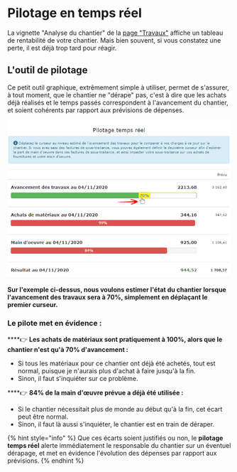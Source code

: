 # Pilotage en temps réel

La vignette "Analyse du chantier" de la [page "Travaux"](la-fiche-chantier-en-detail.md#onglet-travaux) affiche un tableau de rentabilité de votre chantier. Mais bien souvent, si vous constatez une perte, il est déjà trop tard pour réagir.

## L'outil de pilotage

Ce petit outil graphique, extrêmement simple à utiliser, permet de s'assurer, à tout moment, que le chantier ne "dérape" pas, c'est à dire que les achats déjà réalisés et le temps passés correspondent à l'avancement du chantier, et soient cohérents par rapport aux prévisions de dépenses.

![](../../.gitbook/assets/telechargement-1-.png)



**Sur l'exemple ci-dessus, nous voulons estimer l'état du chantier lorsque l'avancement des travaux sera à 70%, simplement en déplaçant le premier curseur.**

### Le pilote met en évidence :

****:point_right: **Les achats de matériaux sont pratiquement à 100%, alors que le chantier n'est qu'à 70% d'avancement :**

* Si tous les matériaux pour ce chantier ont déjà été achetés, tout est normal, puisque je n'aurais plus d'achat à faire jusqu'à la fin.
*   Sinon, il faut s'inquiéter sur ce problème.



****:point_right: **84% de la main d'œuvre prévue a déjà été utilisée :**

* Si le chantier nécessitait plus de monde au début qu'à la fin, cet écart peut être normal.
*   Sinon, il faut là aussi s'inquiéter, le chantier est en train de déraper.



{% hint style="info" %}
Que ces écarts soient justifiés ou non, le **pilotage temps réel** alerte immédiatement le responsable du chantier sur un éventuel dérapage, et met en évidence l'évolution des dépenses par rapport aux prévisions.
{% endhint %}

